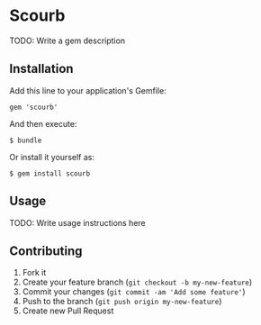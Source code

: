 # Scourb

TODO: Write a gem description

## Installation

Add this line to your application's Gemfile:

    gem 'scourb'

And then execute:

    $ bundle

Or install it yourself as:

    $ gem install scourb

## Usage

TODO: Write usage instructions here

## Contributing

1. Fork it
2. Create your feature branch (`git checkout -b my-new-feature`)
3. Commit your changes (`git commit -am 'Add some feature'`)
4. Push to the branch (`git push origin my-new-feature`)
5. Create new Pull Request
